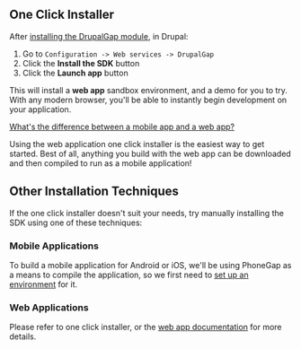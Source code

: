 ## One Click Installer

After [installing the DrupalGap module](https://drupal.org/project/drupalgap), in Drupal:

 1. Go to `Configuration -> Web services -> DrupalGap`
 2. Click the **Install the SDK** button
 3. Click the **Launch app** button

This will install a **web app** sandbox environment, and a demo for you to try. With any modern browser, you'll be able to instantly begin development on your application.

[What's the difference between a mobile app and a web app?](../Introduction/Difference_Between_Mobile_and_Web_Apps)

Using the web application one click installer is the easiest way to get started. Best of all, anything you build with the web app can be downloaded and then compiled to run as a mobile application!

## Other Installation Techniques

If the one click installer doesn't suit your needs, try manually installing the SDK using one of these techniques:

### Mobile Applications

To build a mobile application for Android or iOS, we'll be using PhoneGap as a means to compile the application, so we first need to [set up an environment](../Compiling_a_Mobile_Application/Preparing_PhoneGap) for it.

### Web Applications

Please refer to one click installer, or the [web app documentation](../Introduction/Web_Applications) for more details.
